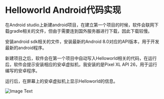 # Helloworld Android代码实现

在Android studio上新建android项目，在建立第一个项目的时候，软件会联网下载gradle相关的文件，但由于需要连到国外服务器进行下载，因此下载较慢。

安装android sdk相关的文件，安装最新的Android 8.0对应的API版本，用于开发最新的android程序。

新建项目之后，软件会在第一个项目中自动写入Helloworld相关的代码，在运行后，软件会提示安装相应的安卓虚拟机，我安装的是Pixel XL API 26，用于运行编写的安卓程序。

运行后，在屏幕上的安卓虚拟机上显示Helloworld的信息。

![Image Text](https://github.com/reeseyuan/Android-Course/blob/master/image.png)
